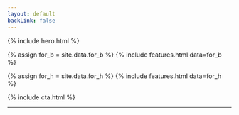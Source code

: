 ```yaml
---
layout: default
backLink: false
---
```



{% include hero.html %}

{% assign for_b = site.data.for_b %}
{% include features.html data=for_b %}


{% assign for_h = site.data.for_h %}
{% include features.html data=for_h %}

{% include cta.html %}

---
